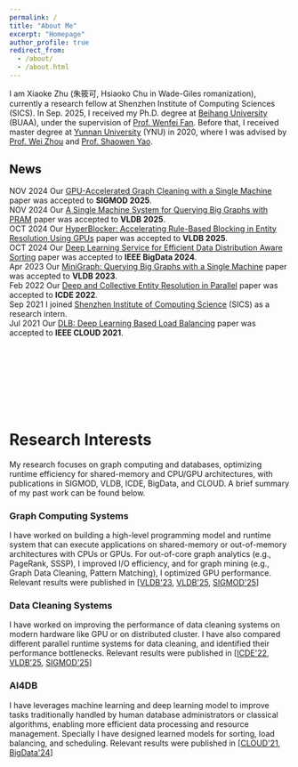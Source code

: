 ```yaml
---
permalink: /
title: "About Me"
excerpt: "Homepage"
author_profile: true
redirect_from: 
  - /about/
  - /about.html
---
```


<link href="bootstrap/css/bootstrap.min.css" rel="stylesheet">
<script src="bootstrap/js/bootstrap.bundle.min.js"></script>
<meta name="viewport" content="width=device-width, initial-scale=1.0">


I am Xiaoke Zhu (朱筱可, Hsiaoko Chu in Wade-Giles romanization), 
currently a research fellow at Shenzhen Institute of Computing Sciences (SICS).
In Sep. 2025, I received my Ph.D. degree at [Beihang University](https://ev.buaa.edu.cn/) (BUAA), under the supervision of [Prof. Wenfei Fan](https://homepages.inf.ed.ac.uk/wenfei/). 
Before that, I received master degree at [Yunnan University](http://english.ynu.edu.cn/) (YNU) in 2020, where I was advised by [Prof. Wei Zhou](https://ieeexplore.ieee.org/author/37085625745) and [Prof. Shaowen Yao](https://ieeexplore.ieee.org/author/37402574900).


<!--
<font color=red>
  I am looking for a postdoctoral position. If you are interested, please contact me.  
</font>

<br>
-->

<h2 style="color: black;">News</h2>
<ul style="list-style-type:disc; padding-left: 0; margin-left: 0;height: 400px;overflow: hidden;overflow-y: scroll;"> 
<li><span class="badge bg-success">NOV 2024</span> Our  <a href="https://hsiaoko.github.io/files/paper/MiniClean_paper.pdf">GPU-Accelerated Graph Cleaning with a Single Machine</a> paper was accepted to <b>SIGMOD 2025</b>. </li>
<li><span class="badge bg-success">NOV 2024</span> Our  <a href="https://hsiaoko.github.io/files/paper/Planar_paper.pdf">A Single Machine System for Querying Big Graphs with PRAM</a> paper was accepted to <b>VLDB 2025</b>. </li>
<li><span class="badge bg-success">OCT 2024</span> Our <a href="https://hsiaoko.github.io/files/paper/HyperBlocker_full_paper.pdf">HyperBlocker: Accelerating Rule-Based Blocking in Entity Resolution Using GPUs</a> paper was accepted to <b>VLDB 2025</b>. </li>
<li><span class="badge bg-success">OCT 2024</span> Our <a href="https://hsiaoko.github.io/files/paper/NN-sort_paper.pdf">Deep Learning Service for Efficient Data Distribution Aware Sorting</a> paper was accepted to <b>IEEE BigData 2024</b>. </li>
<li><span class="badge bg-success">Apr 2023</span> Our <a href="https://hsiaoko.github.io/files/paper/MiniGraph_full_paper.pdf">MiniGraph: Querying Big Graphs with a Single Machine</a> paper was accepted to <b>VLDB 2023</b>. </li>
<li><span class="badge bg-success">Feb 2022</span> Our <a href="https://hsiaoko.github.io/files/paper/PER_paper.pdf">Deep and Collective Entity Resolution in Parallel</a> paper was accepted to <b>ICDE 2022</b>. </li>
<li><span class="badge bg-success">Sep 2021</span> I joined <a href="https://en.sics.ac.cn">Shenzhen Institute of Computing Science</a> (SICS) as a research intern. </li>
<li><span class="badge bg-success">Jul 2021</span> Our <a href="https://hsiaoko.github.io/files/paper/DLB_paper.pdf">DLB: Deep Learning Based Load Balancing</a> paper was accepted to <b>IEEE CLOUD 2021</b>. </li>
</ul>

# Research Interests
My research focuses on graph computing and databases, optimizing runtime efficiency for shared-memory and CPU/GPU architectures, with publications in SIGMOD, VLDB, ICDE, BigData, and CLOUD. A brief summary of my past work can be found below.

### Graph Computing Systems
I have worked on building a high-level programming model and runtime system that can execute applications on shared-memory or out-of-memory architectures with CPUs or GPUs. For out-of-core graph analytics (e.g., PageRank, SSSP), I improved I/O efficiency, and for graph mining (e.g., Graph Data Cleaning, Pattern Matching), I optimized GPU performance. Relevant results were published in  [[VLDB'23](https://hsiaoko.github.io/files/paper/MiniGraph_full_paper.pdf), [VLDB'25](https://hsiaoko.github.io/files/paper/planar_paper.pdf), [SIGMOD'25](https://hsiaoko.github.io/files/paper/miniclean_paper.pdf)]

### Data Cleaning Systems
I have worked on improving the performance of data cleaning systems on modern hardware like GPU or on distributed cluster. I have also compared different parallel runtime systems for data cleaning, and identified their performance bottlenecks.  Relevant results were published in  [[ICDE'22](https://hsiaoko.github.io/files/paper/PER_paper.pdf), [VLDB'25](https://hsiaoko.github.io/files/paper/HyperBlocker_full_paper.pdf), [SIGMOD'25](https://hsiaoko.github.io/files/paper/miniclean_paper.pdf)]

### AI4DB
I have leverages machine learning and deep learning model to improve tasks traditionally handled by  human database administrators or classical algorithms, enabling more efficient data processing and resource management. Specially I have designed learned models for sorting, load balancing, and scheduling. Relevant results were published in  [[CLOUD'21](https://hsiaoko.github.io/files/paper/DLB_paper.pdf), [BigData'24](https://hsiaoko.github.io/files/paper/NN-sort_paper.pdf)]






<!--
# News
* (2024/11) Our [GPU-Accelerated Graph Cleaning with a Single Machine](https://hsiaoko.github.io/files/paper/miniclean_paper.pdf) paper was accepted to **SIGMOD 2025**.
* (2024/11) Our [A Single Machine System for Querying Big Graphs with PRAM](https://hsiaoko.github.io/files/paper/planar_paper.pdf) paper was accepted to **VLDB 2025**.
* (2024/10) Our [Deep Learning Service for Efficient Data Distribution Aware Sorting](https://hsiaoko.github.io/files/paper/NN-sort_paper.pdf) paper was accepted to **BigData 2024**.
* (2024/10) Our [HyperBlocker: Accelerating Rule-based Blocking in Entity Resolution using GPUs](https://hsiaoko.github.io/files/paper/HyperBlocker_full_paper.pdf) paper was accepted to **VLDB 2025**.
* (2023/04) Our [MiniGraph: Querying Big Graphs with a Single Machine](https://hsiaoko.github.io/files/paper/MiniGraph_full_paper.pdf) paper was accepted to **VLDB 2023**.
* (2022/02) Our [Deep and Collective Entity Resolution in Parallel](https://hsiaoko.github.io/files/paper/PER_paper.pdf) paper was accepted to **ICDE 2022**.
* (2021/09) I joined [Shenzhen Institute of Computing Science](https://en.sics.ac.cn) (SICS) as a research intern.
* (2021/07) Our [DLB: Deep Learning Based Load Balancing](https://hsiaoko.github.io/files/paper/DLB_paper.pdf) paper was accepted to **CLOUD 2021**.
* 
# Talks
* "MiniGraph: Querying Big Graphs with a Single Machine"
  * Great Bay Area Digital Tech Workshop, June 2023
  * VLDB conference, September 2023
* "DLB: Deep Learning Based Load Balancing"
  * IEEE CLOUD conference, September 2021


# Professional Services
### External Reviewer
* ICDE'24, ICDE'25

<br/><br/>
-->

<script type='text/javascript' id='clustrmaps' src='//cdn.clustrmaps.com/map_v2.js?cl=000000&w=230&t=tt&d=eHHOFbP732DR-cMe1ytaYJxII5gJ_ocpixMhAWlufLU&co=ffffff&ct=0a0909&cmn=00fff0&cmo=f3cefc'></script>

